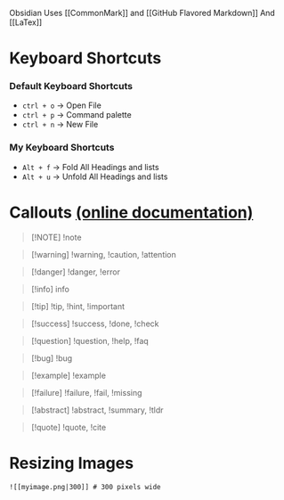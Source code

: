 Obsidian Uses [[CommonMark]] and [[GitHub Flavored Markdown]] And [[LaTex]]
# **Keyboard Shortcuts**
### **Default Keyboard Shortcuts**
- `ctrl + o` -> Open File
- `ctrl + p` -> Command palette
- `ctrl + n` -> New File
### **My Keyboard Shortcuts**
- `Alt + f` -> Fold All Headings and lists
- `Alt + u` -> Unfold All Headings and lists
# **Callouts** [(online documentation)](https://help.obsidian.md/Editing+and+formatting/Callouts)

> [!NOTE] !note

> [!warning] !warning, !caution, !attention

> [!danger] !danger, !error

> [!info] info

> [!tip] !tip, !hint, !important

> [!success] !success, !done, !check

> [!question] !question, !help, !faq

> [!bug] !bug

> [!example] !example

> [!failure] !failure, !fail, !missing

> [!abstract] !abstract, !summary, !tldr

> [!quote] !quote, !cite
# **Resizing Images**
```
![[myimage.png|300]] # 300 pixels wide
```
